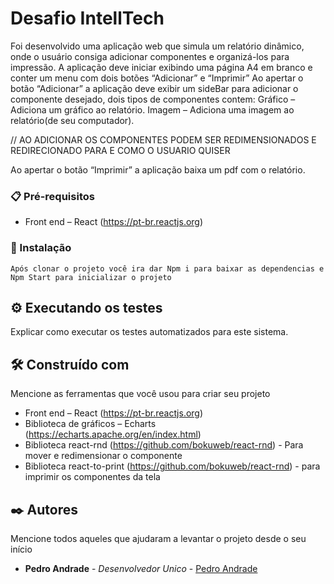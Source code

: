 # Desafio IntellTech

Foi desenvolvido uma aplicação web que simula um relatório dinâmico, onde o
usuário consiga adicionar componentes e organizá-los para impressão.
A aplicação deve iniciar exibindo uma página A4 em branco e conter um menu
com dois botões “Adicionar” e “Imprimir”
Ao apertar o botão “Adicionar” a aplicação deve exibir um sideBar para adicionar 
o componente desejado, dois tipos de componentes contem:
Gráfico – Adiciona um gráfico ao relatório.
Imagem – Adiciona uma imagem ao relatório(de seu computador).

// AO ADICIONAR OS COMPONENTES PODEM SER REDIMENSIONADOS E REDIRECIONADO PARA E COMO O USUARIO QUISER 

Ao apertar o botão “Imprimir” a aplicação baixa um pdf com o relatório.


### 📋 Pré-requisitos
* Front end – React (https://pt-br.reactjs.org)
### 🔧 Instalação

```
Após clonar o projeto você ira dar Npm i para baixar as dependencias e Npm Start para inicializar o projeto
```

## ⚙️ Executando os testes

Explicar como executar os testes automatizados para este sistema.

## 🛠️ Construído com

Mencione as ferramentas que você usou para criar seu projeto

* Front end – React (https://pt-br.reactjs.org)
* Biblioteca de gráficos – Echarts (https://echarts.apache.org/en/index.html)
* Biblioteca react-rnd (https://github.com/bokuweb/react-rnd) - Para mover e redimensionar o componente 
* Biblioteca react-to-print (https://github.com/bokuweb/react-rnd) - para imprimir os componentes da tela

## ✒️ Autores

Mencione todos aqueles que ajudaram a levantar o projeto desde o seu início

* **Pedro Andrade** - *Desenvolvedor Unico* - [Pedro Andrade](https://github.com/ppedroandrade/)
